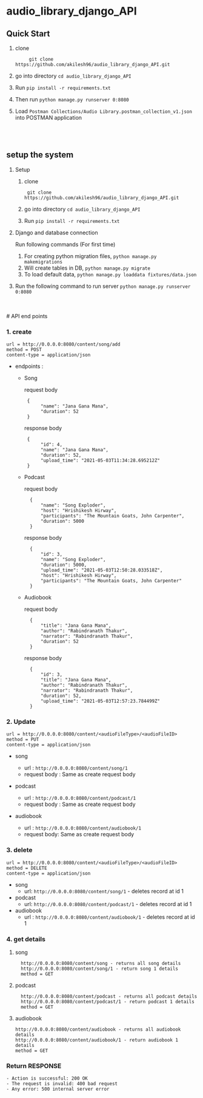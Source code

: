 # audio_library_django_API

## Quick Start

1. clone
  
            git clone https://github.com/akilesh96/audio_library_django_API.git

2. go into directory `cd audio_library_django_API`
3. Run `pip install -r requirements.txt`
4. Then run `python manage.py runserver 0:8080`
5. Load `Postman Collections/Audio Library.postman_collection_v1.json` into POSTMAN application
<br>
<br>

## setup the system

1. Setup
 
    1. clone
  
            git clone https://github.com/akilesh96/audio_library_django_API.git
    2. go into directory `cd audio_library_django_API`
    3. Run `pip install -r requirements.txt`

2. Django and database connection

     Run following commands (For first time)
     1. For creating python migration files, `python manage.py makemigrations`
     2. Will create tables in DB, `python manage.py migrate`
     3. To load default data, `python manage.py loaddata fixtures/data.json`

3. Run the following command to run server
    `python manage.py runserver 0:8080`
<br>
<br>
# API end points

### 1. create
    url = http://0.0.0.0:8080/content/song/add
    method = POST
    content-type = application/json
    
   - endpoints :
        - Song 
                
            request body
                
               {
                    "name": "Jana Gana Mana",
                    "duration": 52
               }
                
            response body

               {
                    "id": 4,
                    "name": "Jana Gana Mana",
                    "duration": 52,
                    "upload_time": "2021-05-03T11:34:28.695212Z"
               }

        - Podcast
            
            request body
            
                {
                    "name": "Song Exploder",
                    "host": "Hrishikesh Hirway",
                    "participants": "The Mountain Goats, John Carpenter",
                    "duration": 5000
                }

            response body
            
                {
                    "id": 3,
                    "name": "Song Exploder",
                    "duration": 5000,
                    "upload_time": "2021-05-03T12:50:28.033518Z",
                    "host": "Hrishikesh Hirway",
                    "participants": "The Mountain Goats, John Carpenter"
                }
                       
        - Audiobook
        
            request body
            
                {
	                "title": "Jana Gana Mana",
	                "author": "Rabindranath Thakur",
	                "narrator": "Rabindranath Thakur",
	                "duration": 52
                }

            response body

                {
                    "id": 3,
                    "title": "Jana Gana Mana",
                    "author": "Rabindranath Thakur",
                    "narrator": "Rabindranath Thakur",
                    "duration": 52,
                    "upload_time": "2021-05-03T12:57:23.784499Z"
                }
                    
### 2. Update

    url = http://0.0.0.0:8080/content/<audioFileType>/<audioFileID> 
    method = PUT
    content-type = application/json

- song
    
    - url : `http://0.0.0.0:8080/content/song/1`
    - request body : Same as create request body
        
- podcast
    
    - url : `http://0.0.0.0:8080/content/podcast/1`
    - request body : Same as create request body
    
- audiobook
    
    - url : `http://0.0.0.0:8080/content/audiobook/1`       
    - request body: Same as create request body

### 3. delete
  
    url = http://0.0.0.0:8080/content/<audioFileType>/<audioFileID>
    method = DELETE
    content-type = application/json
    
- song
    - url: `http://0.0.0.0:8080/content/song/1` - deletes record at id 1
- podcast
    - url: `http://0.0.0.0:8080/content/podcast/1` - deletes record at id 1
- audiobook
    - url : `http://0.0.0.0:8080/content/audiobook/1` - deletes record at id 1

### 4. get details

   1. song
           
            http://0.0.0.0:8080/content/song - returns all song details
            http://0.0.0.0:8080/content/song/1 - return song 1 details
            method = GET

   2. podcast
           
            http://0.0.0.0:8080/content/podcast - returns all podcast details
            http://0.0.0.0:8080/content/podcast/1 - return podcast 1 details
            method = GET
           
   3. audiobook
           
          http://0.0.0.0:8080/content/audiobook - returns all audiobook details
          http://0.0.0.0:8080/content/audiobook/1 - return audiobook 1 details
          method = GET
    
    
### Return RESPONSE

    - Action is successful: 200 OK
    - The request is invalid: 400 bad request
    - Any error: 500 internal server error